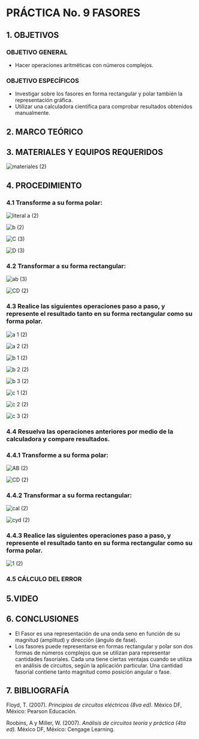 #  PRÁCTICA No. 9 FASORES
## 1. OBJETIVOS
### OBJETIVO GENERAL
- Hacer operaciones aritméticas con números complejos.
### OBJETIVO ESPECÍFICOS
- Investigar sobre los fasores en forma rectangular y polar también la representación gráfica.
- Utilizar una calculadora científica para comprobar resultados obtenidos manualmente.
## 2. MARCO TEÓRICO
## 3. MATERIALES Y EQUIPOS REQUERIDOS

![materiales (2)](https://user-images.githubusercontent.com/84431598/132755922-76b282a8-39fc-4189-a0e8-2e5bb3171406.png)

## 4. PROCEDIMIENTO
### 4.1 Transforme a su forma polar:

![literal a (2)](https://user-images.githubusercontent.com/84431598/132930310-4f6d7487-21df-45d9-b490-74a2b63dee15.png)

![b (2)](https://user-images.githubusercontent.com/84431598/132930355-5715a759-dc49-4364-b5ca-89267615152e.png)

![C (3)](https://user-images.githubusercontent.com/84431598/133034043-707100d8-7935-4794-a3ef-946c9bb99d8c.png)

![D (3)](https://user-images.githubusercontent.com/84431598/133034163-c176e02e-d01d-4060-bec0-8360ec895209.png)

### 4.2 Transformar a su forma rectangular:

![ab (3)](https://user-images.githubusercontent.com/84458025/132931338-7bab081b-b9f4-474a-82cc-19f1a47401e8.png)

![CD (2)](https://user-images.githubusercontent.com/84458025/132931370-5e5957cb-7051-4917-9d95-b1f6c9caa365.png)

### 4.3 Realice las siguientes operaciones paso a paso, y represente el resultado tanto en su  forma rectangular como su forma polar.

![a 1 (2)](https://user-images.githubusercontent.com/84431598/133186447-dc6d87e6-a7b8-46dc-ab93-65522ef7015b.png)

![a 2 (2)](https://user-images.githubusercontent.com/84431598/133186426-4c7eff1c-54db-4fc1-9ef0-57ac56d7828f.png)

![b 1 (2)](https://user-images.githubusercontent.com/84458025/133186650-627a24b9-91ca-4d02-a774-f1fcc8171c15.png)

![b 2 (2)](https://user-images.githubusercontent.com/84458025/133186785-c3ddb6ef-3908-4c63-9157-c04e5e4edfb3.png)

![b 3 (2)](https://user-images.githubusercontent.com/84458025/133186880-081c5064-9ff4-4c96-b8a1-ca76f36f2ce1.png)

![c 1 (2)](https://user-images.githubusercontent.com/84458025/133187001-2c0cd976-5db8-4384-bdef-7018c61eb293.png)

![c 2 (2)](https://user-images.githubusercontent.com/84458025/133187114-0444f877-60bd-40d8-8619-13e7ceb93355.png)

![c 3 (2)](https://user-images.githubusercontent.com/84458025/133187179-ade9fd9b-b0c9-4d79-ba6e-7e145b21799c.png)

### 4.4  Resuelva las operaciones anteriores por medio de la calculadora y compare resultados.
### 4.4.1 Transforme a su forma polar:

![AB (2)](https://user-images.githubusercontent.com/84458025/132935784-b0f6d6e8-0fa4-45eb-9eed-f049721be518.png)

![CD (2)](https://user-images.githubusercontent.com/84458025/132935799-7f7b0487-2f09-4d92-9fec-716a19c934e8.png)

### 4.4.2 Transformar a su forma rectangular:

![cal (2)](https://user-images.githubusercontent.com/84458025/132934772-c73b9144-e005-4581-ba21-bb9e06f0ef91.png)

![cyd (2)](https://user-images.githubusercontent.com/84458025/132934935-7816e5a3-69c2-4562-9299-cae7d03384b4.png)

### 4.4.3 Realice las siguientes operaciones paso a paso, y represente el resultado tanto en su forma rectangular como su forma polar.

![1 (2)](https://user-images.githubusercontent.com/84458025/133189564-f0d94f88-9709-4840-9554-99c90ed1f4c3.png)


### 4.5 CÁLCULO DEL ERROR
## 5.VIDEO
## 6. CONCLUSIONES
- El Fasor es una representación de una onda seno en función de su magnitud (amplitud) y dirección (ángulo de fase).
- Los fasores puede representarse en formas rectangular y polar son dos formas de números complejos que se utilizan para representar cantidades fasoriales. Cada una tiene ciertas ventajas cuando se utiliza en análisis de circuitos, según la aplicación particular. Una cantidad fasorial contiene tanto magnitud como posición angular o fase.
## 7. BIBLIOGRAFÍA
Floyd, T. (2007). *Principios de circuitos eléctricos (8va ed).* México DF, México: Pearson Educación.

Roobins, A y Miller, W. (2007). *Análisis de circuitos teoría y práctica (4ta ed).* México DF, México: Cengage Learning.

